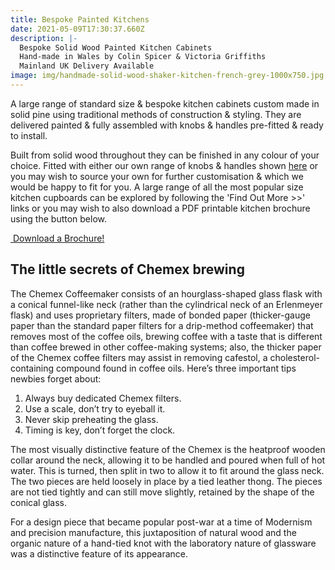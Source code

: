 ```yaml
---
title: Bespoke Painted Kitchens
date: 2021-05-09T17:30:37.660Z
description: |-
  Bespoke Solid Wood Painted Kitchen Cabinets
  Hand-made in Wales by Colin Spicer & Victoria Griffiths
  Mainland UK Delivery Available
image: img/handmade-solid-wood-shaker-kitchen-french-grey-1000x750.jpg
---
```

<!--StartFragment-->

A large range of standard size & bespoke kitchen cabinets custom made in solid pine using traditional methods of construction & styling. They are delivered painted & fully assembled with knobs & handles pre-fitted & ready to install.

Built from solid wood throughout they can be finished in any colour of your choice. Fitted with either our own range of knobs & handles shown [here](https://colinspicer.co.uk/kitchen-furniture-cupboard-knobs-handles.html) or you may wish to source your own for further customisation & which we would be happy to fit for you. A large range of all the most popular size kitchen cupboards can be explored by following the 'Find Out More >>' links or you may wish to also download a PDF printable kitchen brochure using the button below.

[ Download a Brochure!](https://colinspicer.co.uk/download-counter/click.php?id=kitchen-brochure)

[](https://colinspicer.co.uk/bespoke-painted-kitchen-base-cabinets.html)



<!--EndFragment-->

## The little secrets of Chemex brewing

The Chemex Coffeemaker consists of an hourglass-shaped glass flask with a conical funnel-like neck (rather than the cylindrical neck of an Erlenmeyer flask) and uses proprietary filters, made of bonded paper (thicker-gauge paper than the standard paper filters for a drip-method coffeemaker) that removes most of the coffee oils, brewing coffee with a taste that is different than coffee brewed in other coffee-making systems; also, the thicker paper of the Chemex coffee filters may assist in removing cafestol, a cholesterol-containing compound found in coffee oils. Here’s three important tips newbies forget about:

1. Always buy dedicated Chemex filters.
2. Use a scale, don’t try to eyeball it.
3. Never skip preheating the glass.
4. Timing is key, don’t forget the clock.

The most visually distinctive feature of the Chemex is the heatproof wooden collar around the neck, allowing it to be handled and poured when full of hot water. This is turned, then split in two to allow it to fit around the glass neck. The two pieces are held loosely in place by a tied leather thong. The pieces are not tied tightly and can still move slightly, retained by the shape of the conical glass.

For a design piece that became popular post-war at a time of Modernism and precision manufacture, this juxtaposition of natural wood and the organic nature of a hand-tied knot with the laboratory nature of glassware was a distinctive feature of its appearance.